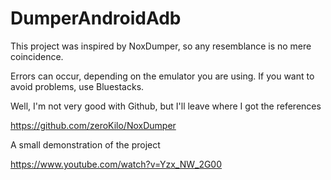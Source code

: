 # DumperAndroidAdb
This project was inspired by NoxDumper, so any resemblance is no mere coincidence.

Errors can occur, depending on the emulator you are using. If you want to avoid problems, use Bluestacks.

Well, I'm not very good with Github, but I'll leave where I got the references

https://github.com/zeroKilo/NoxDumper

A small demonstration of the project

https://www.youtube.com/watch?v=Yzx_NW_2G00
